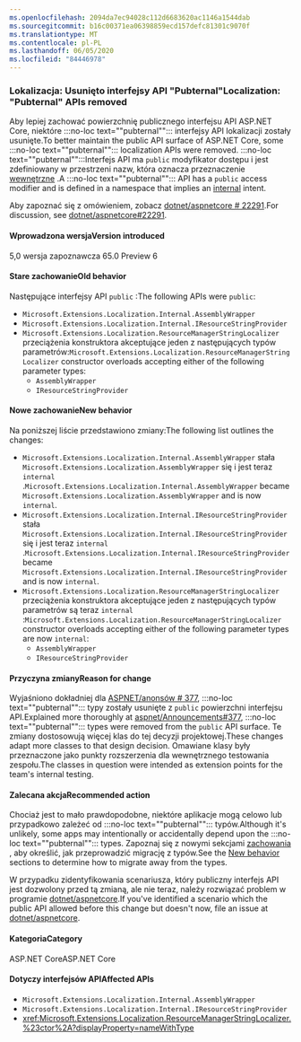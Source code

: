 ```yaml
---
ms.openlocfilehash: 2094da7ec94028c112d6683620ac1146a1544dab
ms.sourcegitcommit: b16c00371ea06398859ecd157defc81301c9070f
ms.translationtype: MT
ms.contentlocale: pl-PL
ms.lasthandoff: 06/05/2020
ms.locfileid: "84446978"
---
```

### <a name="localization-pubternal-apis-removed"></a><span data-ttu-id="057e4-101">Lokalizacja: Usunięto interfejsy API "Pubternal"</span><span class="sxs-lookup"><span data-stu-id="057e4-101">Localization: "Pubternal" APIs removed</span></span>

<span data-ttu-id="057e4-102">Aby lepiej zachować powierzchnię publicznego interfejsu API ASP.NET Core, niektóre :::no-loc text="\"pubternal\""::: interfejsy API lokalizacji zostały usunięte.</span><span class="sxs-lookup"><span data-stu-id="057e4-102">To better maintain the public API surface of ASP.NET Core, some :::no-loc text="\"pubternal\""::: localization APIs were removed.</span></span> <span data-ttu-id="057e4-103">:::no-loc text="\"pubternal\"":::Interfejs API ma `public` modyfikator dostępu i jest zdefiniowany w przestrzeni nazw, która oznacza przeznaczenie [wewnętrzne](/dotnet/csharp/language-reference/keywords/internal) .</span><span class="sxs-lookup"><span data-stu-id="057e4-103">A :::no-loc text="\"pubternal\""::: API has a `public` access modifier and is defined in a namespace that implies an [internal](/dotnet/csharp/language-reference/keywords/internal) intent.</span></span>

<span data-ttu-id="057e4-104">Aby zapoznać się z omówieniem, zobacz [dotnet/aspnetcore # 22291](https://github.com/dotnet/aspnetcore/issues/22291).</span><span class="sxs-lookup"><span data-stu-id="057e4-104">For discussion, see [dotnet/aspnetcore#22291](https://github.com/dotnet/aspnetcore/issues/22291).</span></span>

#### <a name="version-introduced"></a><span data-ttu-id="057e4-105">Wprowadzona wersja</span><span class="sxs-lookup"><span data-stu-id="057e4-105">Version introduced</span></span>

<span data-ttu-id="057e4-106">5,0 wersja zapoznawcza 6</span><span class="sxs-lookup"><span data-stu-id="057e4-106">5.0 Preview 6</span></span>

#### <a name="old-behavior"></a><span data-ttu-id="057e4-107">Stare zachowanie</span><span class="sxs-lookup"><span data-stu-id="057e4-107">Old behavior</span></span>

<span data-ttu-id="057e4-108">Następujące interfejsy API `public` :</span><span class="sxs-lookup"><span data-stu-id="057e4-108">The following APIs were `public`:</span></span>

- `Microsoft.Extensions.Localization.Internal.AssemblyWrapper`
- `Microsoft.Extensions.Localization.Internal.IResourceStringProvider`
- <span data-ttu-id="057e4-109">`Microsoft.Extensions.Localization.ResourceManagerStringLocalizer` przeciążenia konstruktora akceptujące jeden z następujących typów parametrów:</span><span class="sxs-lookup"><span data-stu-id="057e4-109">`Microsoft.Extensions.Localization.ResourceManagerStringLocalizer` constructor overloads accepting either of the following parameter types:</span></span>
  - `AssemblyWrapper`
  - `IResourceStringProvider`

#### <a name="new-behavior"></a><span data-ttu-id="057e4-110">Nowe zachowanie</span><span class="sxs-lookup"><span data-stu-id="057e4-110">New behavior</span></span>

<span data-ttu-id="057e4-111">Na poniższej liście przedstawiono zmiany:</span><span class="sxs-lookup"><span data-stu-id="057e4-111">The following list outlines the changes:</span></span>

- <span data-ttu-id="057e4-112">`Microsoft.Extensions.Localization.Internal.AssemblyWrapper` stała `Microsoft.Extensions.Localization.AssemblyWrapper` się i jest teraz `internal` .</span><span class="sxs-lookup"><span data-stu-id="057e4-112">`Microsoft.Extensions.Localization.Internal.AssemblyWrapper` became `Microsoft.Extensions.Localization.AssemblyWrapper` and is now `internal`.</span></span>
- <span data-ttu-id="057e4-113">`Microsoft.Extensions.Localization.Internal.IResourceStringProvider` stała `Microsoft.Extensions.Localization.Internal.IResourceStringProvider` się i jest teraz `internal` .</span><span class="sxs-lookup"><span data-stu-id="057e4-113">`Microsoft.Extensions.Localization.Internal.IResourceStringProvider` became `Microsoft.Extensions.Localization.Internal.IResourceStringProvider` and is now `internal`.</span></span>
- <span data-ttu-id="057e4-114">`Microsoft.Extensions.Localization.ResourceManagerStringLocalizer` przeciążenia konstruktora akceptujące jeden z następujących typów parametrów są teraz `internal` :</span><span class="sxs-lookup"><span data-stu-id="057e4-114">`Microsoft.Extensions.Localization.ResourceManagerStringLocalizer` constructor overloads accepting either of the following parameter types are now `internal`:</span></span>
  - `AssemblyWrapper`
  - `IResourceStringProvider`

#### <a name="reason-for-change"></a><span data-ttu-id="057e4-115">Przyczyna zmiany</span><span class="sxs-lookup"><span data-stu-id="057e4-115">Reason for change</span></span>

<span data-ttu-id="057e4-116">Wyjaśniono dokładniej dla [ASPNET/anonsów # 377](https://github.com/aspnet/Announcements/issues/377#issue-473651882), :::no-loc text="\"pubternal\""::: typy zostały usunięte z `public` powierzchni interfejsu API.</span><span class="sxs-lookup"><span data-stu-id="057e4-116">Explained more thoroughly at [aspnet/Announcements#377](https://github.com/aspnet/Announcements/issues/377#issue-473651882), :::no-loc text="\"pubternal\""::: types were removed from the `public` API surface.</span></span> <span data-ttu-id="057e4-117">Te zmiany dostosowują więcej klas do tej decyzji projektowej.</span><span class="sxs-lookup"><span data-stu-id="057e4-117">These changes adapt more classes to that design decision.</span></span> <span data-ttu-id="057e4-118">Omawiane klasy były przeznaczone jako punkty rozszerzenia dla wewnętrznego testowania zespołu.</span><span class="sxs-lookup"><span data-stu-id="057e4-118">The classes in question were intended as extension points for the team's internal testing.</span></span>

#### <a name="recommended-action"></a><span data-ttu-id="057e4-119">Zalecana akcja</span><span class="sxs-lookup"><span data-stu-id="057e4-119">Recommended action</span></span>

<span data-ttu-id="057e4-120">Chociaż jest to mało prawdopodobne, niektóre aplikacje mogą celowo lub przypadkowo zależeć od :::no-loc text="\"pubternal\""::: typów.</span><span class="sxs-lookup"><span data-stu-id="057e4-120">Although it's unlikely, some apps may intentionally or accidentally depend upon the :::no-loc text="\"pubternal\""::: types.</span></span> <span data-ttu-id="057e4-121">Zapoznaj się z nowymi sekcjami [zachowania](#new-behavior) , aby określić, jak przeprowadzić migrację z typów.</span><span class="sxs-lookup"><span data-stu-id="057e4-121">See the [New behavior](#new-behavior) sections to determine how to migrate away from the types.</span></span>

<span data-ttu-id="057e4-122">W przypadku zidentyfikowania scenariusza, który publiczny interfejs API jest dozwolony przed tą zmianą, ale nie teraz, należy rozwiązać problem w programie [dotnet/aspnetcore](https://github.com/dotnet/aspnetcore/issues).</span><span class="sxs-lookup"><span data-stu-id="057e4-122">If you've identified a scenario which the public API allowed before this change but doesn't now, file an issue at [dotnet/aspnetcore](https://github.com/dotnet/aspnetcore/issues).</span></span>

#### <a name="category"></a><span data-ttu-id="057e4-123">Kategoria</span><span class="sxs-lookup"><span data-stu-id="057e4-123">Category</span></span>

<span data-ttu-id="057e4-124">ASP.NET Core</span><span class="sxs-lookup"><span data-stu-id="057e4-124">ASP.NET Core</span></span>

#### <a name="affected-apis"></a><span data-ttu-id="057e4-125">Dotyczy interfejsów API</span><span class="sxs-lookup"><span data-stu-id="057e4-125">Affected APIs</span></span>

- `Microsoft.Extensions.Localization.Internal.AssemblyWrapper`
- `Microsoft.Extensions.Localization.Internal.IResourceStringProvider`
- <xref:Microsoft.Extensions.Localization.ResourceManagerStringLocalizer.%23ctor%2A?displayProperty=nameWithType>

<!--

#### Affected APIs

- `T:Microsoft.Extensions.Localization.Internal.AssemblyWrapper`
- `T:Microsoft.Extensions.Localization.Internal.IResourceStringProvider`
- `Overload:Microsoft.Extensions.Localization.ResourceManagerStringLocalizer.#ctor`

-->
